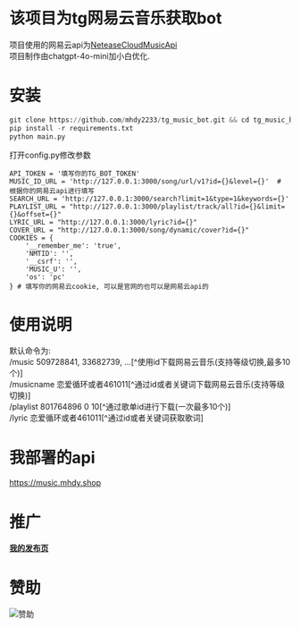 # 该项目为tg网易云音乐获取bot
项目使用的网易云api为[NeteaseCloudMusicApi](https://gitlab.com/Binaryify/neteasecloudmusicapi)  
项目制作由chatgpt-4o-mini加小白优化.  

# 安装

```python
git clone https://github.com/mhdy2233/tg_music_bot.git && cd tg_music_bot
pip install -r requirements.txt
python main.py
```

打开config.py修改参数
```
API_TOKEN = '填写你的TG_BOT_TOKEN'
MUSIC_ID_URL = 'http://127.0.0.1:3000/song/url/v1?id={}&level={}'  # 根据你的网易云api进行填写
SEARCH_URL = 'http://127.0.0.1:3000/search?limit=1&type=1&keywords={}'
PLAYLIST_URL = "http://127.0.0.1:3000/playlist/track/all?id={}&limit={}&offset={}"
LYRIC_URL = "http://127.0.0.1:3000/lyric?id={}"
COVER_URL = "http://127.0.0.1:3000/song/dynamic/cover?id={}"
COOKIES = {
    '__remember_me': 'true',
    'NMTID': '',
    '__csrf': '',
    'MUSIC_U': '',
    'os': 'pc'
} # 填写你的网易云cookie, 可以是官网的也可以是网易云api的

```

# 使用说明
默认命令为:  
/music 509728841, 33682739, ...[^使用id下载网易云音乐(支持等级切换,最多10个)]  
/musicname 恋爱循环或者461011[^通过id或者关键词下载网易云音乐(支持等级切换)]  
/playlist 801764896 0 10[^通过歌单id进行下载(一次最多10个)]  
/lyric 恋爱循环或者461011[^通过id或者关键词获取歌词]  

# 我部署的api
https://music.mhdy.shop  

# 推广
**[我的发布页](https://mohuangdiyu.com)**  

# 赞助
![赞助](https://fj.mhdyapp.buzz/2024-08-05-04-23-46.jpg)